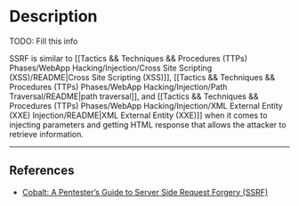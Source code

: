 # Description

TODO: Fill this info

SSRF is similar to [[Tactics && Techniques && Procedures (TTPs) Phases/WebApp Hacking/Injection/Cross Site Scripting (XSS)/README|Cross Site Scripting (XSS)]], [[Tactics && Techniques && Procedures (TTPs) Phases/WebApp Hacking/Injection/Path Traversal/README|path traversal]], and [[Tactics && Techniques && Procedures (TTPs) Phases/WebApp Hacking/Injection/XML External Entity (XXE) Injection/README|XML External Entity (XXE)]] when it comes to injecting parameters and getting HTML response that allows the attacker to retrieve information.

---
## References

- [Cobalt: A Pentester’s Guide to Server Side Request Forgery (SSRF)](https://www.cobalt.io/blog/a-pentesters-guide-to-server-side-request-forgery-ssrf)